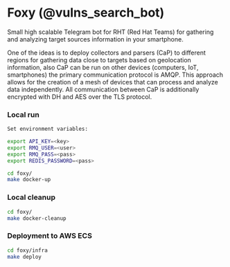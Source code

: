 # Foxy (@vulns_search_bot)
Small high scalable Telegram bot for RHT (Red Hat Teams) for gathering and analyzing target sources information in your smartphone.

One of the ideas is to deploy collectors and parsers (CaP) to different regions for gathering data close to targets based on geolocation information, also CaP can be run on other devices (computers, IoT, smartphones) the primary communication protocol is AMQP. This approach allows for the creation of a mesh of devices that can process and analyze data independently. All communication between CaP is additionally encrypted with DH and AES over the TLS protocol.
### Local run

```bash
Set environment variables:

export API_KEY=<key>
export RMQ_USER=<user>
export RMQ_PASS=<pass>
export REDIS_PASSWORD=<pass>

cd foxy/
make docker-up
```

### Local cleanup

```bash
cd foxy/
make docker-cleanup
```

### Deployment to AWS ECS


```bash
cd foxy/infra
make deploy
```